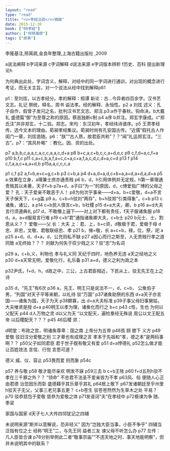 ```yaml
---
layout: "read"
type: "read"
title: "<v>孝經注疏</v>摘錄"
date: 2015-12-30
book: ["09孝經"]
author: ["柯棋瀚學"]
tags: ["原典"]
---
```


李隆基注,邢昺疏,金良年整理,上海古籍出版社 ,2009

a说法阐释  b字词来源  c字词解释  d说法来源   e字词版本辨析   f历史、百科 提出新理论h

为何典出此处，字词含义，解释，对经中的同一字词进行通训，对出现的概念进行考证，而无关主旨，对一个说法从经中找到解释<n>p61</n>

p1：至刘炫，以古孝经分。孝的解释：桓谭 <v>新论</v>：古...今异者四百余字。<v>汉书艺文志</v>。<v>礼记 祭统</v>，<v>释名</v>，<v>周书 谥法</v>孝。经的解释、永恒性。p2 a 刘炫 <v>述义</v>：孔子自作，假曾子发问之名，批判汉书艺文志、郑注.p3:a作于春秋。<v>钩命决</v>。b<v>大戴礼 盛德篇</v>“御”为至尊之称的原因。蔡邕<v>独断</v>c制   p4 a序 b并注。郑玄字康成。c“郑氏注”并非郑玄，十二验。<v>郑志</v>。宋均：东汉初年，<v>孝经纬</v><v>诗谱序</v>。p5 王肃<v>孝经传</v>。选今文本的理由。荀昶<v>孝经集议</v>。荀昶时尙有孔安国古传。“近儒”假托古人作闺门一章，刘炫诡随。p6：“朕”“古人质，故君臣共称”？？“闻”<v>礼运郑玄注</v>。“三古”。p7：“其风朴略” ：教化。因、资的出处。

p7 a,b,b,c,a,a,c,a,c,c,a,a,c,d+a       p8 b+c,a,c+b,c,c,a+d,e,c    p9 c,f,d+a,c,f+a   p10 b,f,c    p11 c,a+c,b,a,f,a+c,c+a,c+a,f,a,c,d,c,d+a,c+d   p13 f   p14 c,f,a,a,c+a,a+d,b   p15a,a,c,c,c,a

p1 c,f   p2 a,f+b,e+c+g,c+b     p3 c+b,a     p4 d+a,d+a,d,c+b+a,a+d,a+d,a,d+a     p5  a:效果在立身，a理兼士庶亦通贵贱      p6 b，d，h引用体例并无定规，h第一章理通贵贱其以未著，天子f+b       p7a+d，a子曰“为一”的原因，d，c博爱指广博的父母之爱？  孔：天子爱亲不敢恶于人！     p8为何次乎事亲——d+a，b+c爱敬，d+a不言天子保天下，c+g盖     p9 a，c+b+h驳刘“两存”，b+h驳郑“引类得象”，c+b      p13 c诸矦，诸公，a     p14 c+b民人慎言c+b，b社稷     p15 d+a大夫，卿，b     p16 a+d大夫言行须遵典礼      p17 d，不敢僭上逼下——对上对下都有责任，f天子服诸矦服    p18 d，a，a+d服易言行难     p19 c+b“君”通指诸矦卿大夫，c+b士     p20 b元士、士，割恩从义？？     爱敬——父     长：大夫 上：君、上，b+c资，d敬极于君，爱极于母   d忠、非忠，文敬、君敬联结忠、孝      p21 b，悌=敬，长  a+c+b，禄，位，祭，祀  a    p25 a+d，d，d+a，d，公充则私不缺    p27 a因心而行之斯至，人无贵贱行孝之道同致   a无终始？？？ 刘献为何失于叹少贱之义？驳“忠”为名词

p29 a，c+b,义，利物也   孝与礼义同    天纪于四时，地色养无违   a天之经地之义      p30 d+a天常无明，爱敬化行，礼乐备     p31 a+d，德义之利为政之本

p32尹氏，f+d，h，d政之中，三公，上古君臣相近，下民从上，驳无先王在上之诗

p35 d，“先王”有6次     p36 a，先王、明王只是说法不一，d，c+b， 公矦伯子男，“列国”对天子平等来朝，以礼待    驳“万国”       p37诸矦助祭的东西    d+a天子亦言国——诸矦为国，天子为天      p38鳏寡，出      d+a大夫标准      p39子事父母妇事舅姑，大夫唯贤是授     d+a      p40明王以孝为理，诸矦化而行之   b+c        p43 c性，生也     为何以父配天     p44 d人万物之灵   d以父为天  “以文配天，遍检羣经无殊说  周公以文王配五帝 以后稷配天？？？  p45 46后稷   郊：   

d明堂：布政之宫，明诸矦尊卑：国之南    上帝分为五帝    p48孩  颐     膝下  义方     p49爱敬  驳旧注分爱敬之别     三才章也有成理之言   孝本于先祖和“孝，德之本”是两码事啊？？    p50父子如同君臣   君于世子旣有敬又有爱    p51 d+a悖德礼   p52怎么做才能让百姓效法  言信、行悦   言思可道？

德义  威、仪、容止   p53畏而爱  则而象     p54c

p57  养与敬   p58  敬才能尽亲欢   明发不寐    p59三去  b  c+b王牲     p60 f+d五刑h驳不孝在三千罪之外？？   “领命”  不忠君不法圣不爱亲皆为不孝    p63风、俗  便随人心正由君德  治忽因乐而彰    盛德藉乎其乐章乎其礼     p64居上敬下   p67发诸朝廷至乎州里   h驳天子无父，父事三老兄事五更？  c+b苍生   驳苍苍然然为生草木之处   平易？   p70   驳恭慈包于爱敬   慈恭为爱敬之体   p71发语词“夫”在孝经中   p72极谏为争  随、季梁

家国与国家  d天子七人<n>大传四邻犹记之四辅</n>

未说明来源“斯并以意解说，恐非经义”   因为“岂独大臣当事，小臣不争乎”  四辅当泛指有位之士   经称“明王”二，与先王同  益者三友  谏父母不听怎么办    p77   左传：凡人臣皆合谏  p78分别举例此二者“敬事宗庙”“不违天地之时、事天地能明察”，但并未说明其中的联系？
